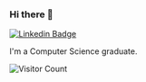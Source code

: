 ### Hi there 👋

[![Linkedin Badge](https://img.shields.io/badge/-Omkar-blue?style=flat-square&logo=Linkedin&logoColor=white&link=https://www.linkedin.com/in/omkar-s-25a071219/)](https://www.linkedin.com/in/omkar-s-25a071219/)

I'm a Computer Science graduate. 

![Visitor Count](https://profile-counter.glitch.me/OmkarSavoikar/count.svg)

<!--
**OmkarSavoikar/OmkarSavoikar** is a ✨ _special_ ✨ repository because its `README.md` (this file) appears on your GitHub profile.

Here are some ideas to get you started:

- 🔭 I’m currently working on ...
- 🌱 I’m currently learning ...
- 👯 I’m looking to collaborate on ...
- 🤔 I’m looking for help with ...
- 💬 Ask me about ...
- 📫 How to reach me: ...
- 😄 Pronouns: ...
- ⚡ Fun fact: ...
-->
